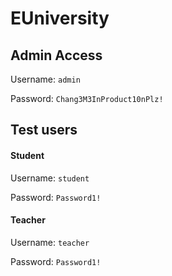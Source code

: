 # EUniversity

## Admin Access

Username: ```admin```

Password: ```Chang3M3InProduct10nPlz!```

## Test users

#### Student

Username: ```student```

Password: ```Password1!```

#### Teacher

Username: ```teacher```

Password: ```Password1!```
